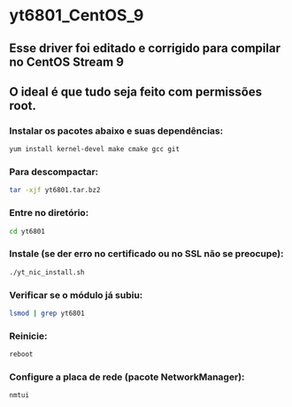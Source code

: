 # yt6801_CentOS_9
## Esse driver foi editado e corrigido para compilar no CentOS Stream 9
## O ideal é que tudo seja feito com permissões root.

### Instalar os pacotes abaixo e suas dependências:

```bash
yum install kernel-devel make cmake gcc git
```

### Para descompactar:

```bash
tar -xjf yt6801.tar.bz2
```

### Entre no diretório:

```bash
cd yt6801
```

### Instale (se der erro no certificado ou no SSL não se preocupe):

```bash
./yt_nic_install.sh
```

### Verificar se o módulo já subiu:

```bash
lsmod | grep yt6801
```

### Reinicie:

```bash
reboot
```

### Configure a placa de rede (pacote NetworkManager):
```bash
nmtui
```
